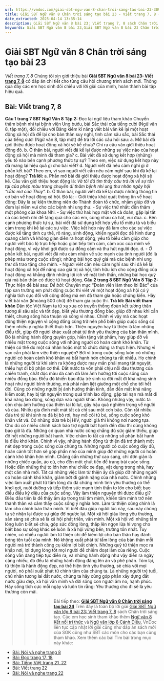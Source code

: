 ```yaml
---
url: https://vndoc.com/giai-sbt-ngu-van-8-chan-troi-sang-tao-bai-23-309462
title: Giải SBT Ngữ văn 8 Chân trời sáng tạo bài 23 - Viết trang 7, 8 - VnDoc.com
date_extracted: 2025-04-14 13:35:14
description: Giải SBT Ngữ văn 8 bài 23: Viết trang 7, 8 sách Chân trời sáng tạo có đáp án chi tiết cho các bạn cùng tham khảo.
keywords: Giải SBT Ngữ văn 8 bài 23,Giải SBT Ngữ văn 8 bài 23 Chân trời sáng tạo,Giải sách bài tập Ngữ văn CTST lớp 8,Ngữ văn lớp 8 Chân trời sáng tạo,giải bài tập ngữ văn lớp 8,bài Viết trang 7,giải SBT ngữ văn 8 CTST trang 7,giải SBT ngữ văn 8 CTST trang 8
---
```


# Giải SBT Ngữ văn 8 Chân trời sáng tạo bài 23
 _Viết trang 7, 8_
Chúng tôi xin giới thiệu bài **[Giải SBT Ngữ văn 8 bài 23: Viết trang 7, 8](<https://vndoc.com/giai-sbt-ngu-van-8-chan-troi-sang-tao-bai-23-309462>)** có đáp án chi tiết cho từng câu hỏi chương trình sách mới. Thông qua đây các em học sinh đối chiếu với lời giải của mình, hoàn thành bài tập hiệu quả.
## **Bài: Viết trang 7, 8**
**Câu 1 trang 7 SBT Ngữ Văn 8 Tập 2:** Đọc lại ngữ liệu tham khảo Chuyến thăm bệnh nhi tại bệnh viện Ung bướu, bài Sắc thái của tiếng cười \(Ngữ văn 8, tập một\), đối chiếu với Bảng kiểm kĩ năng viết bài văn kể lại một hoạt động xã hội đã để lại cho bản thân suy nghĩ, tình cảm sâu sắc, bài Sắc thái của tiếng cười \(Ngữ văn 8, tập một\) để trả lời các câu hỏi sau:
a. Mở bài đã giới thiệu được hoạt động xã hội sẽ kể chưa? Chỉ ra câu văn giới thiệu hoạt động đó.
b. Ở thân bài, người viết đã kể lại được những sự việc nào của hoạt động xã hội mà mình đã tham gia?
c. Bài viết đã sử dụng kết hợp \(những\) yếu tố nào bên cạnh phương thức tự sự? Theo em, việc sử dụng kết hợp này đã mang lại hiệu quả gì cho bài viết?
d. Người viết đã nêu cảm nghĩ gì ở phần kết bài? Theo em, vì sao người viết cần nêu cảm nghĩ sau khi đã kể lại hoạt động?
**Trả lời:**
a. Phần mở bài đã giới thiệu được hoạt động xã hội sẽ kể. Câu văn giới thiệu hoạt động là: _Và tôi đã tìm thấy câu trả lời về sự tồn tại của phép màu trong chuyến đi thăm bệnh nhi ung thư nhân ngày hội “Ước mơ của Thúy”._
b. Ở thân bài, người viết đã kể lại được những thông tin cơ bản về hoạt động xã hội. Đó là:
\- Giới thiệu khái quát thông tin về hoạt động: Đây là sự kiện thường niên do Thành đoàn tổ chức, nhằm giúp đỡ và đem lại niềm vui cho các bệnh nhi ung thư.
\- Sự việc thứ nhất: đến thăm một phòng của khoa Nhi.
\- Sự việc thứ hai: họp mặt với cả đoàn, gặp lại tất cả các bệnh nhi để tặng quà cho các em, cùng nhau ca hát, vui đùa.
c. Bên cạnh phương thức tự sự, bài viết đã sử dụng kết hợp yếu tố miêu tả và biểu cảm trong khi kể lại các sự việc. Việc kết hợp này đã làm cho các sự việc được kể tăng tính cụ thể, rõ ràng, sinh động, khiến người đọc dễ hình dung quang cảnh và không gian diễn ra hoạt động; yếu tố biểu cảm giúp cho người viết bộc lộ trực tiếp hoặc gián tiếp tình cảm, cảm xúc của mình về hoạt động, vì vậy khơi gợi được sự đồng cảm và thu hút người đọc.
d. - Ở phần kết bài, người viết đã nêu cảm nhận về sức mạnh của tình người \(đó là phép màu trong cuộc sống\); những bài học quý giá mà các bệnh nhi ung thư đã trao tặng cho mình.
\- Người viết cần nêu cảm nghĩ sau khi đã kể lại hoạt động xã hội để nâng cao giá trị xã hội, tính hữu ích cho cộng đồng của hoạt động và khẳng định những lợi ích về mặt tinh thần, những bài học quý giá mà bản thân có được từ hoạt động.
**Câu 2 trang 8 SBT Ngữ Văn 8 Tập 2:** Thực hiện để bài sau:
_Đề bài:_ Chuyên mục “Đoàn viên làm theo lời Bác" của tập san trường em phát động cuộc thi viết về một hoạt động xã hội có ý nghĩa tích cực đối với cộng đồng mà em đã tham gia hoặc chứng kiến. Hãy viết bài văn \(khoảng 500 chữ\) để tham gia cuộc thi.
**Trả lời:**
**Bài viết tham khảo**
Dân tộc Việt Nam ta từ xa xưa có truyền thống đoàn kết tương thân tương ái sâu sắc và tốt đẹp, biết yêu thương đồng bào, giúp đỡ nhau khi cần thiết, chung sống hòa thuận và sống vì nhau. Chính vì vậy mà các hoạt động thiện nguyện vì cộng đồng cũng trở nên phổ biến giúp cuộc sống có thêm nhiều ý nghĩa thiết thực hơn.
Thiện nguyện hay từ thiện là làm những điều tốt, giúp đỡ người khác xuất phát từ tình yêu thương của bản thân mình. Đó là những hành động quyên góp, hiến tặng vật phẩm, hay giúp đỡ về nhiều mặt trong cuộc sống với những người có hoàn cảnh khó khăn. Từ thiện có thể do một cá nhân hoặc một tổ chức đứng ra thực hiện.
Nhưng vì sao cần phải làm việc thiện nguyện? Bởi vì trong cuộc sống luôn có những người có hoàn cảnh khó khăn và bất hạnh hơn chúng ta rất nhiều. Họ chính là những người từ khi sinh ra không được may mắn phải mang tật nguyệt, thiếu hụt đi bộ phận cơ thể. Đất nước ta vốn phải chịu nỗi đau thương của chiến tranh, chất độc màu da cam đã làm ảnh hưởng tới cuộc sống của nhiều đồng bào. Điều đó khiến bao đứa trẻ sinh ra đời mất đi khả năng sinh hoạt như người bình thường, mà phải nằm liệt giường một chỗ cho tới hết đời. Cũng có những người bị ảnh hưởng thần kinh, dẫn đến mất khả năng kiểm soát, hay bị tật nguyền trong quá trình lao động, gặp tai nạn mà mất đi khả năng lao động, sống dựa vào người khác.
Không những vậy, nước ta còn chịu ảnh hưởng của thiên tai lũ lụt, gây hậu quả nghiêm trọng về người và của. Nhiều gia đình mất mát tất cả chỉ sau một cơn bão. Còn rất nhiều đứa trẻ từ khi sinh ra đã bị bỏ rơi, hay mồ côi từ bé, sống cuộc sống khó khăn vất vả. Có những đứa trẻ bị HIV, người già thì không nơi nương tựa. Cho dù có nhiều chính sách bảo trợ người bất hạnh đến đâu thì cũng không bao giờ là đủ. Những cơ quan nhà nước cũng chẳng đủ sức giảm thiểu, giúp đỡ hết những người bất hạnh. Việc chăm lo tất cả những số phận bất hạnh là điều khó khăn.
Chính vì vậy, những hành động từ thiện đã trở thành một nét đẹp trong cuộc sống của chúng ta. Những người có cuộc sống đầy đủ, hoàn cảnh tốt hơn sẽ góp phần nhỏ của mình giúp đỡ những người có hoàn cảnh khó khăn hơn mình. Chẳng cần những thứ cao sang, chỉ đơn giản là những chiếc quần, áo cũ, cho đến một chút tiền để trang trải cuộc sống. Hoặc đến những thứ to lớn hơn như chiếc xe đạp, vật dụng trong nhà, hay một căn nhà mới. Tất cả những việc làm từ thiện ấy đã giúp đỡ những người có hoàn cảnh khó khăn, giảm bớt đi gánh nặng của nhà nước. Chính những việc làm xuất phát từ tấm lòng đó đã chứng minh tình yêu thương có thể khơi gợi, nuôi dưỡng và tiếp thêm sức mạnh tinh thần to lớn cho biết bao điều điều kỳ diệu của cuộc sống.
Vậy làm thiện nguyện thì được điều gì? Điều đầu tiên là để thấy ấm áp trong trái tim mình, khiến tâm mình trở nên thanh thản và cảm thấy cuộc sống ý nghĩa hơn. Làm từ thiện cũng chính là làm cho chính bản thân mình. Vì biết đâu giúp người lúc này, sau này chúng ta sẽ nhận lại được sự giúp đỡ ngược lại. Một xã hội giàu lòng yêu thương, sẵn sàng sẻ chia sẻ là xã hội phát triển, văn minh. Một xã hội với những tấm lòng luôn biết sẻ chia, góp sức đồng lòng, thắp lên ngọn lửa hi vọng cho biết bao sự sống khác sẽ luôn là xã hội vững bền, trường tồn nhất.
Tuy nhiên, có nhiều người làm từ thiện chỉ để kiếm lợi cho bản thân hay đánh bóng tên tuổi của mình. Nó không xuất phát từ tấm lòng của bản thân mỗi người mà trở thành công cụ kiếm lợi bất chính. Những quỹ từ thiện mọc ra khắp nơi, lợi dụng lòng tốt mọi người để chiếm đoạt làm của riêng. Cuộc sống vẫn đang tiếp tục diễn ra, và những hành động như vậy diễn ra ngày càng nhiều, đó đều là những hành động đáng lên án và phê phán.
Tóm lại, từ thiện là hành động đẹp, nó thể hiện tình yêu thương, sẻ chia với mọi người, nó phải xuất phát từ chính tâm của chúng ta. Là những người trẻ tuổi, chủ nhân tương lai đất nước, chúng ta hãy cùng góp phần xây dựng đất nước giàu đẹp, xã hội văn minh và đời sống con người ấm no, hạnh phúc. Hãy sống tích cực mỗi ngày và luôn tin rằng: Yêu thương cho đi sẽ là yêu thương còn mãi.
>>>> Bài tiếp theo: **[Giải SBT Ngữ văn 8 Chân trời sáng tạo bài 24](<https://vndoc.com/giai-sbt-ngu-van-8-chan-troi-sang-tao-bai-24-309463>)**
Trên đây là toàn bộ lời giải [Giải SBT Ngữ văn lớp 8 bài 23: Viết trang 7, 8](<https://vndoc.com/giai-sbt-ngu-van-8-chan-troi-sang-tao-bai-23-309462>) sách Chân trời sáng tạo. Các em học sinh tham khảo thêm [Ngữ văn 8 Kết nối tri thức ](<https://vndoc.com/ngu-van-8-ket-noi-tri-thuc>)và [Ngữ văn lớp 8 Cánh Diều.](<https://vndoc.com/ngu-van-8-canh-dieu>) VnDoc liên tục cập nhật lời giải cũng như đáp án sách mới của SGK cũng như SBT các môn cho các bạn cùng tham khảo.
Xem thêm các bài Tìm bài trong mục này khác:
  * [Bài: Nói và nghe trang 8](</giai-sbt-ngu-van-8-chan-troi-sang-tao-bai-24-309463>)
  * [Bài: Đọc trang 17, 18](</giai-sbt-ngu-van-8-chan-troi-sang-tao-bai-25-309495>)
  * [Bài: Tiếng Việt trang 21, 22](</giai-sbt-ngu-van-8-chan-troi-sang-tao-bai-26-309503>)
  * [Bài: Viết trang 22](</giai-sbt-ngu-van-8-chan-troi-sang-tao-bai-27-309504>)
  * [Bài: Nói và nghe trang 22](</giai-sbt-ngu-van-8-chan-troi-sang-tao-bai-28-309507>)

